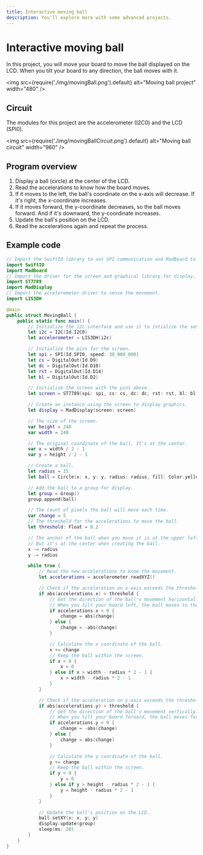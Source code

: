```yaml
---
title: Interactive moving ball
description: You'll explore more with some advanced projects.
---
```


# Interactive moving ball


In this project, you will move your board to move the ball displayed on the LCD. When you tilt your board to any direction, the ball moves with it. 

<img
  src={require('./img/movingBall.png').default}
  alt="Moving ball project" width="480"
/>

## Circuit

The modules for this project are the accelerometer (I2C0) and the LCD (SPI0).

<img
  src={require('./img/movingBallCircuit.png').default}
  alt="Moving ball circuit" width="960"
/>

## Program overview

1. Display a ball (circle) at the center of the LCD.
2. Read the accelerations to know how the board moves.
3. If it moves to the left, the ball's coordinate on the x-axis will decrease. If it's right, the x-coordinate increases.
4. If it moves forward, the y-coordinate decreases, so the ball moves forward. And if it's downward, the y-coordinate increases.
5. Update the ball's position on the LCD.
6. Read the accelerations again and repeat the process.

## Example code

```swift showLineNumbers
// Import the SwiftIO library to set SPI communication and MadBoard to use pin id.
import SwiftIO
import MadBoard
// Import the driver for the screen and graphical library for display.
import ST7789
import MadDisplay
// Import the accelerometer driver to sense the movement.
import LIS3DH

@main
public struct MovingBall {
    public static func main() {
        // Initialize the i2c interface and use it to intialize the sensor.
        let i2c = I2C(Id.I2C0)
        let accelerometer = LIS3DH(i2c)

        // Initialize the pins for the screen.
        let spi = SPI(Id.SPI0, speed: 30_000_000)
        let cs = DigitalOut(Id.D9)
        let dc = DigitalOut(Id.D10)
        let rst = DigitalOut(Id.D14)
        let bl = DigitalOut(Id.D2)

        // Initialize the screen with the pins above.
        let screen = ST7789(spi: spi, cs: cs, dc: dc, rst: rst, bl: bl, rotation: .angle90)

        // Create an instance using the screen to display graphics.
        let display = MadDisplay(screen: screen)

        // The size of the screen.
        var height = 240
        var width = 240

        // The original coordinate of the ball. It's at the center.
        var x = width / 2 - 1
        var y = height / 2 - 1

        // Create a ball.
        let radius = 15 
        let ball = Circle(x: x, y: y, radius: radius, fill: Color.yellow)

        // Add the ball to a group for display.
        let group = Group()
        group.append(ball)

        // The count of pixels the ball will move each time.
        var change = 5
        // The threshold for the accelerations to move the ball.
        let threshold: Float = 0.2

        // The anchor of the ball when you move it is at the upper left corner of this tile. 
        // But it's at the center when creating the ball.
        x -= radius
        y -= radius

        while true {
            // Read the new accelerations to know the movement.
            let accelerations = accelerometer.readXYZ()

            // Check if the acceleration on x-axis exceeds the threshold.
            if abs(accelerations.x) > threshold {
                // Get the direction of the ball's movement horizontally.
                // When you tilt your board left, the ball moves to the left, and vice versa.
                if accelerations.x < 0 {
                    change = abs(change)
                } else {
                    change = -abs(change)
                }

                // Calculate the x coordinate of the ball.
                x += change
                // Keep the ball within the screen.
                if x < 0 {
                    x = 0
                } else if x > width - radius * 2 - 1 {
                    x = width - radius * 2 - 1
                }
            }

            // Check if the acceleration on y-axis exceeds the threshold.
            if abs(accelerations.y) > threshold {
                // Get the direction of the ball's movement vertically.
                // When you tilt your board forward, the ball moves forward, and vice versa.
                if accelerations.y < 0 {
                    change = -abs(change)
                } else {
                    change = abs(change)
                }

                // Calculate the y coordinate of the ball. 
                y += change
                // Keep the ball within the screen.
                if y < 0 {
                    y = 0
                } else if y > height - radius * 2 - 1 {
                    y = height - radius * 2 - 1
                }
            }

            // Update the ball's position on the LCD.
            ball.setXY(x: x, y: y)
            display.update(group)
            sleep(ms: 20)
        }
    }
}
```


